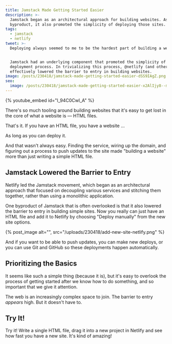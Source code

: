 ```yaml
---
title: Jamstack Made Getting Started Easier
description: >-
  Jamstack began as an architectural approach for building websites. As a
  byproduct, it also promoted the simplicity of deploying those sites.
tags:
  - jamstack
  - netlify
tweet: >-
  Deploying always seemed to me to be the hardest part of building a website. 


  Jamstack had an underlying component that promoted the simplicity of the
  deployment process. In trivializing this process, @netlify (and others)
  effectively lowered the barrier to entry in building websites.
image: /posts/230418/jamstack-made-getting-started-easier-dSS9IAgZ.png
seo:
  image: /posts/230418/jamstack-made-getting-started-easier-x2AlIjy8--meta.png
---
```


{% youtube_embed id="I_94C0Cwl_A" %}

There's so much tooling around building websites that it's easy to get lost in the core of what a website is — HTML files.

That's it. If you have an HTML file, you have a website ...

As long as you can deploy it.

And that wasn't always easy. Finding the service, wiring up the domain, and figuring out a process to push updates to the site made "building a website" more than just writing a simple HTML file.

## Jamstack Lowered the Barrier to Entry

Netlify led the Jamstack movement, which began as an architectural approach that focused on decoupling various services and stitching them together, rather than using a monolithic application.

One byproduct of Jamstack that is often overlooked is that it also lowered the barrier to entry in building simple sites. Now you really can just have an HTML file and add it to Netlify by choosing "Deploy manually" from the new site options.

{% post_image alt="", src="/uploads/230418/add-new-site-netlify.png" %}

And if you want to be able to push updates, you can make new deploys, or you can use Git and GitHub so these deployments happen automatically.

## Prioritizing the Basics

It seems like such a simple thing (because it is), but it's easy to overlook the process of getting started after we know how to do something, and so important that we give it attention.

The web is an increasingly complex space to join. The barrier to entry _appears_ high. But it doesn't have to.

## Try It!

Try it! Write a single HTML file, drag it into a new project in Netlify and see how fast you have a new site. It's kind of amazing!
